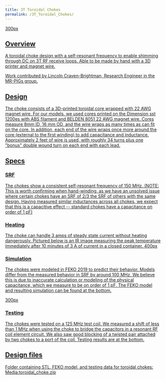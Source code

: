 ```yaml
---
title: 3T Toroidal Chokes
permalink: /3T_Toroidal_Chokes/
---
```


<a href="/File:choke_picture.jpg" class="wikilink"
title="300px">300px

## Overview

A toroidal choke design with a self-resonant frequency to enable
shimming through DC on 3T RF receive loops. Able to be made by hand with
a 3D printer and magnet wire.

Work contributed by Lincoln Craven-Brightman, Research Engineer in the
MR-PIGs group.

## Design

The choke consists of a 3D-printed toroidal core wrapped with 22 AWG
magnet wire. For our models, we used cores printed on the Dimension sst
1200es with ABS filament and BELDEN 8051 22 AWG magnet wire. Cores
measure 8mm ID, 16 mm OD, and the wire wraps as many times as can fit on
the core. In addition, each end of the wire wraps once more around the
core (external to the first winding) to add capacitance and inductance.
Approximately 2 feet of wire is used, with roughly 34 turns plus one
"bonus" double wound turn on each end with each lead.

## Specs

### SRF

The chokes show a consistent self-resonant frequency of 150 MHz. (NOTE:
This is worth confirming when hand-winding, as we have an unsolved issue
where certain chokes have an SRF of 2/3 the SRF of others with the same
design. Having measured similar inductances across all chokes, we expect
that this is a capacitive effect -- standard chokes have a capacitance
on order of 1 pF)

### Heating

The choke can handle 3 amps of steady state current without heating
dangerously. Pictured below is an IR image measuring the peak
temperature immediately after 10 minutes of 3 A of current in a closed
container.
<a href="/File:choke_thermal.jpg" class="wikilink"
title="400px">400px

### Simulation

The chokes were modeled in FEKO 2019 to predict their behavior. Models
differ from the measured behavior in SRF by around 100 MHz. We believe
this is due to inaccurate calculation or modeling of the physical
capacitance, which we measure to be on order of 1 pF. The FEKO model and
resulting simulation can be found at the bottom.

<a href="/File:choke_feko.png" class="wikilink" title="300px">300px

### Testing

The chokes were tested on a 125 MHz test coil. We measured a shift of
less than 1 MHz when using the choke to bridge the capacitors in a
resonant RF coil element circuit. We also saw good blocking of a twisted
pair attached by two chokes to a port of the coil. Testing results are
at the bottom.

## Design files

Folder containing STL, FEKO model, and testing data for toroidal
chokes:
<a href="/Media:toroidal_choke.zip" class="wikilink"
title="Media:toroidal_choke.zip">Media:toroidal_choke.zip